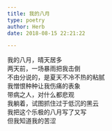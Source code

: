 ```yaml
---  
title: 我的八月  
type: poetry  
author: Herb  
date: 2018-08-15 22:21:22  

---  
```

我的八月，晴天居多  
两天前，一场暴雨把我击倒  
不由分说的，是夏天不冷不热的粘腻  
我憎恨种种让我伤痛的表象    
带病之人，对什么都悲观  
我躺着，试图抓住过于低沉的黑云  
我把这个乐极的八月写了又写  
但我知道我的苦涩